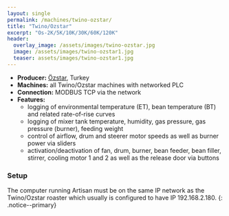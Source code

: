 ```yaml
---
layout: single
permalink: /machines/twino-ozstar/
title: "Twino/Ozstar"
excerpt: "Os-2K/5K/10K/30K/60K/120K"
header:
  overlay_image: /assets/images/twino-ozstar.jpg
  image: /assets/images/twino-ozstar1.jpg
  teaser: assets/images/twino-ozstar1.jpg
---
```

* __Producer:__ [Özstar](https://www.ozstarmakina.com/), Turkey
* __Machines:__ all Twino/Ozstar machines with networked PLC
* __Connection:__ MODBUS TCP via the network
* __Features:__
   - logging of environmental temperature (ET), bean temperature (BT) and related rate-of-rise curves
   - logging of mixer tank temperature, humidity, gas pressure, gas pressure (burner), feeding weight
   - control of airflow, drum and steerer motor speeds as well as burner power via sliders
   - activation/deactivation of fan, drum, burner, bean feeder, bean filler, stirrer, cooling motor 1 and 2 as well as the release door via buttons

### Setup

The computer running Artisan must be on the same IP network as the Twino/Ozstar roaster which usually is configured to have IP 192.168.2.180.
{: .notice--primary}

